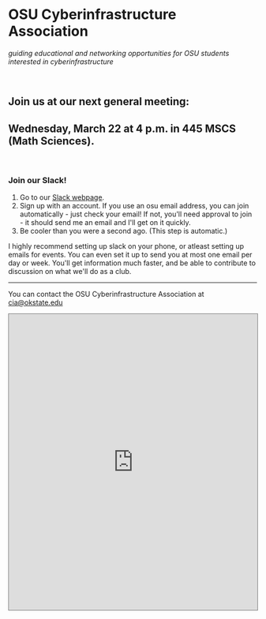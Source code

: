 ---
---

# OSU Cyberinfrastructure Association
*guiding educational and networking opportunities for OSU students interested in cyberinfrastructure*  

&nbsp;  

## Join us at our next general meeting: 
## Wednesday, March 22 at 4 p.m. in 445 MSCS (Math Sciences). 

&nbsp;

### Join our Slack!  
1. Go to our [Slack webpage](http://osucia.slack.com).
2. Sign up with an account. If you use an osu email address, you can join automatically - just check your email! If not, you'll need approval to join - it should send me an email and I'll get on it quickly.
3. Be cooler than you were a second ago. (This step is automatic.)

I highly recommend setting up slack on your phone, or atleast setting up emails for events. You can even set it up to send you at most one email per day or week. You'll get information much faster, and be able to contribute to discussion on what we'll do as a club.

------------------

You can contact the OSU Cyberinfrastructure Association at cia@okstate.edu

<iframe src="https://calendar.google.com/calendar/embed?height=600&amp;wkst=1&amp;bgcolor=%23cccccc&amp;src=s5pu1o3ml5grrfft4k0r24h358%40group.calendar.google.com&amp;color=%232F6309&amp;ctz=America%2FChicago" style="border:solid 1px #777" width="100%" height="600" frameborder="0" scrolling="no"></iframe>

